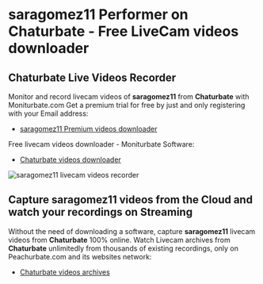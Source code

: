# saragomez11 Performer on Chaturbate - Free LiveCam videos downloader

## Chaturbate Live Videos Recorder

Monitor and record livecam videos of **saragomez11** from **Chaturbate** with Moniturbate.com
Get a premium trial for free by just and only registering with your Email address:
* [saragomez11 Premium videos downloader](https://moniturbate.com/request-demo-licence-key.html)

Free livecam videos downloader - Moniturbate Software:
* [Chaturbate videos downloader](https://moniturbate.com/moniturbate-download-software.html)

![saragomez11 livecam videos recorder](https://peachurnet.com/templates/moniturbate-software.png)


## Capture saragomez11 videos from the Cloud and watch your recordings on Streaming

Without the need of downloading a software, capture **saragomez11** livecam videos from **Chaturbate** 100% online.
Watch Livecam archives from **Chaturbate** unlimitedly from thousands of existing recordings, only on Peachurbate.com and its websites network:
* [Chaturbate videos archives](https://peachurnet.com/)
